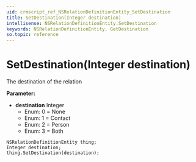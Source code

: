 ```yaml
---
uid: crmscript_ref_NSRelationDefinitionEntity_SetDestination
title: SetDestination(Integer destination)
intellisense: NSRelationDefinitionEntity.SetDestination
keywords: NSRelationDefinitionEntity, GetDestination
so.topic: reference
---
```


# SetDestination(Integer destination)

The destination of the relation

**Parameter:** 
 - **destination** Integer
     - Enum: 0 = None 
     - Enum: 1 = Contact 
     - Enum: 2 = Person 
     - Enum: 3 = Both 

```crmscript
NSRelationDefinitionEntity thing;
Integer destination;
thing.SetDestination(destination);
```

